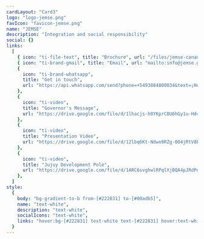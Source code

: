 ```yaml
---
cardLayout: "Card3"
logo: "logo-jemse.png"
favIcon: "favicon-jemse.png"
name: "JEMSE"
description: "Integration and social responsibility"
social: {}
links:
  [
    { icon: "ti-file-text", title: "Brochure", url: "/files/jemse-canada.pdf" },
    { icon: "ti-brand-gmail", title: "Email", url: "mailto:info@jemse.gob.ar" },
    {
      icon: "ti-brand-whatsapp",
      title: "Get in touch",
      url: "https://api.whatsapp.com/send?phone=+5493884800034&text=¡Hello!, saw your contact in conoceme.com.ar and want to get in touch with you",
    },
    {
      icon: "ti-video",
      title: "Governor's Message",
      url: "https://drive.google.com/file/d/1lhacjs-h8YKprCBU6hGy1u-Hd4JUcKgk/view?usp=sharing",
    },
    {
      icon: "ti-video",
      title: "Presentation Video",
      url: "https://drive.google.com/file/d/12lbq6Kt-Ndwn9RZg-0O4jRtV8EVFHClk/view",
    },
    {
      icon: "ti-video",
      title: "Jujuy Development Pole",
      url: "https://drive.google.com/file/d/1ARC6svghwlRPqlXjBQA4pJRdPeQFNjrh/view?usp=sharing",
    },
  ]
style:
  {
    body: "bg-gradient-to-b from-[#222831] to-[#00adb5]",
    name: "text-white",
    description: "text-white",
    socialIcons: "text-white",
    links: "hover:bg-[#222831] text-white text-[#222831] hover:text-white",
  }
---
```

